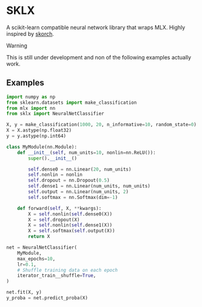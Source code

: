 # SKLX

A scikit-learn compatible neural network library that wraps MLX.
Highly inspired by [skorch](https://github.com/skorch-dev/skorch).

> [!WARNING]  
> This is still under development and non of the following examples actually work.

## Examples

```python
import numpy as np
from sklearn.datasets import make_classification
from mlx import nn
from sklx import NeuralNetClassifier

X, y = make_classification(1000, 20, n_informative=10, random_state=0)
X = X.astype(np.float32)
y = y.astype(np.int64)

class MyModule(nn.Module):
    def __init__(self, num_units=10, nonlin=nn.ReLU()):
        super().__init__()

        self.dense0 = nn.Linear(20, num_units)
        self.nonlin = nonlin
        self.dropout = nn.Dropout(0.5)
        self.dense1 = nn.Linear(num_units, num_units)
        self.output = nn.Linear(num_units, 2)
        self.softmax = nn.Softmax(dim=-1)

    def forward(self, X, **kwargs):
        X = self.nonlin(self.dense0(X))
        X = self.dropout(X)
        X = self.nonlin(self.dense1(X))
        X = self.softmax(self.output(X))
        return X

net = NeuralNetClassifier(
    MyModule,
    max_epochs=10,
    lr=0.1,
    # Shuffle training data on each epoch
    iterator_train__shuffle=True,
)

net.fit(X, y)
y_proba = net.predict_proba(X)
```
